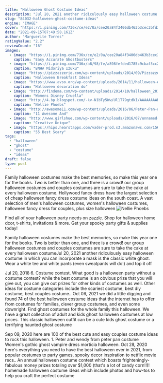 ```yaml
---
title: "Halloween Ghost Costume Ideas"
description: "Jul 20, 2021 another ridiculously easy halloween costume in which you can incorporate a mask is the classic white ghost. Wear a white tee and white pants (even sweatpants will do!) and top it off"
slug: "84032-halloween-ghost-costume-ideas"
engine: "IMAGE"
cover: "https://i.pinimg.com/736x/ce/e2/0a/cee20a84f3406db463b3cec3bfd32037--ghostbusters-costume-halloween-make.jpg"
date: "2021-09-15T07:49:58.161Z"
author: "Marguerite Torres"
ratingValue: "2.2"
reviewCount: "16"
images:
  - image: "https://i.pinimg.com/736x/ce/e2/0a/cee20a84f3406db463b3cec3bfd32037--ghostbusters-costume-halloween-make.jpg"
    caption: "Easy Accurate Ghostbusters"
  - image: "https://i.pinimg.com/736x/a8/98/fe/a898fefded1785c9cbaf5cc24e652e1e.jpg"
    caption: "BNHA Midoriya Izuku"
  - image: "https://pizzazzerie.com/wp-content/uploads/2014/09/Pizzazzerie-Halloween-Ghost-Breakfast-Party-3.jpg"
    caption: "Halloween Breakfast Ideas"
  - image: "https://www.avso.org/wp-content/uploads/2014/11/halloween-decoration-do-it-yourself-festive-craft-ideas-1416303364.jpg"
    caption: "Halloween decoration do"
  - image: "http://findema.com/wp-content/uploads/2014/10/halloween_20148502.jpg"
    caption: "Womens Disney Cruella"
  - image: "http://4.bp.blogspot.com/-kv-N1bTy5Ww/Ul1T79gtdkI/AAAAAAAABFk/y26UWEga-14/s1600/Girls+Ghostbusters+costumes.JPG"
    caption: "Nellie Phoebs"
  - image: "http://awesome11.com/wp-content/uploads/2016/06/Peter-Pan-and-Shadow-costumes.jpg"
    caption: "11 Awesome And"
  - image: "http://www.girlshue.com/wp-content/uploads/2016/07/unnamed-file-2407.jpg"
    caption: "Creative Unique"
  - image: "https://hips.hearstapps.com/vader-prod.s3.amazonaws.com/1569246551-scary-halloween-costumes-scary-nurse-1569246533.jpg?crop=0.9333333333333332xw:1xh;center,top&resize=480:*"
    caption: "55 Best Scary"
tags:
  - "halloween"
  - "ghost"
  - "costume"
  - "ideas"
draft: false
type: post
---
```


Family halloween costumes make the best memories, so make this year one for the books. Two is better than one, and three is a crowd! our group halloween costumes and couples costumes are sure to take the cake at every halloween costume. Hollywood fancy dress have the largest selection of cheap halloween fancy dress costume ideas on the south coast. A vast selection of men's halloween costumes, women's halloween costumes, halloween fancy dress for couples, plus size halloween
![Nellie Phoebs](http://4.bp.blogspot.com/-kv-N1bTy5Ww/Ul1T79gtdkI/AAAAAAAABFk/y26UWEga-14/s1600/Girls+Ghostbusters+costumes.JPG "Nellie Phoebs")

Find all of your halloween party needs on zazzle. Shop for halloween home dcor, t-shirts, invitations &amp; more. Get your spooky party gifts &amp; supplies today!
<!--inArticleAds-->

<!--galleryOne-->

Family halloween costumes make the best memories, so make this year one for the books. Two is better than one, and three is a crowd! our group halloween costumes and couples costumes are sure to take the cake at every halloween costumeJul 20, 2021 another ridiculously easy halloween costume in which you can incorporate a mask is the classic white ghost. Wear a white tee and white pants (even sweatpants will do!) and top it off
<!--inArticleAds-->

<!--galleryTwo-->

Jul 20, 2018 6. Costume contest. What good is a halloween party without a costume contest? while the best costume is an obvious prize that you will give out, you can give out prizes for other kinds of costumes as well. Other ideas for costume categories include the scariest costume, best diy costume, best couples costume.. Oct 06, 2021 we did a little digging and found 74 of the best halloween costume ideas that the internet has to offer from costumes for families, clever group costumes, and even some downright. Find ghost costumes for the whole family this halloween. We have a great collection of adult and kids ghost halloween costumes at low prices. This classic halloween outfit can be a cute kids ghost costume or a terrifying haunted ghost costume
<!--galleryThree-->

Sep 09, 2020 here are 100 of the best cute and easy couples costume ideas to rock this halloween. 1. Peter and wendy from peter pan costume  Women's gothic ghost vampire dress morticia halloween. Oct 28, 2020 here's everything you need to have the best halloween ever in 2021, from popular costumes to party games, spooky decor inspiration to netflix movie recs.. An annual halloween costume contest which boasts frighteningly-fabulous money prizes totaling over $1,000 (that's a lot of candy corn!!)! homemade halloween costume ideas which include photos and how-tos to help you craft the perfect costume